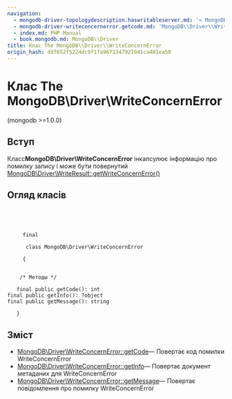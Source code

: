 ```yaml
---
navigation:
  - mongodb-driver-topologydescription.haswritableserver.md: '« MongoDB\\Driver\\TopologyDescription::hasWritableServer'
  - mongodb-driver-writeconcernerror.getcode.md: 'MongoDB\\Driver\\WriteConcernError::getCode »'
  - index.md: PHP Manual
  - book.mongodb.md: MongoDB\\Driver
title: Клас The MongoDB\\Driver\\WriteConcernError
origin_hash: ddf652f5224dc9f1fa9671347921941ca401ea50
---
```

# Клас The MongoDB\\Driver\\WriteConcernError

(mongodb >=1.0.0)

## Вступ

Класс**MongoDB\\Driver\\WriteConcernError** інкапсулює інформацію про помилку запису і може бути повернутий [MongoDB\\Driver\\WriteResult::getWriteConcernError()](mongodb-driver-writeresult.getwriteconcernerror.md)

## Огляд класів

```classsynopsis



    
     final
     
      class MongoDB\Driver\WriteConcernError
     
     {


    /* Методы */
    
   final public getCode(): int
final public getInfo(): ?object
final public getMessage(): string

   }
```

## Зміст

-   [MongoDB\\Driver\\WriteConcernError::getCode](mongodb-driver-writeconcernerror.getcode.md)— Повертає код помилки WriteConcernError
-   [MongoDB\\Driver\\WriteConcernError::getInfo](mongodb-driver-writeconcernerror.getinfo.md)— Повертає документ метаданих для WriteConcernError
-   [MongoDB\\Driver\\WriteConcernError::getMessage](mongodb-driver-writeconcernerror.getmessage.md)— Повертає повідомлення про помилку WriteConcernError
